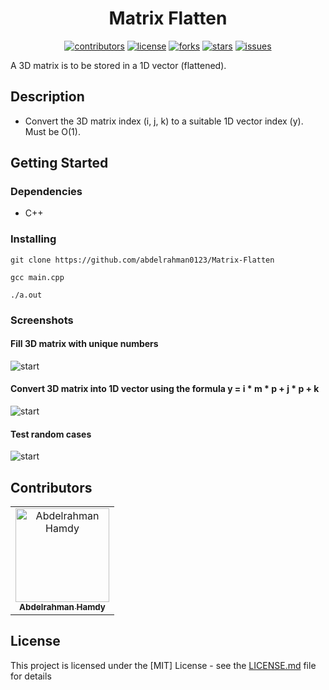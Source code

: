 <div align="center">

# Matrix Flatten

</div>

<div align="center">

[![contributors](https://img.shields.io/github/contributors/abdelrahman0123/Matrix-Flatten)](https://github.com/abdelrahman0123/Matrix-Flatten/contributors)
[![license](https://img.shields.io/pypi/l/ansicolortags.svg)](LICENSE)
[![forks](https://img.shields.io/github/forks/abdelrahman0123/Matrix-Flatten)](https://github.com/abdelrahman0123/Matrix-Flatten/network)
[![stars](https://img.shields.io/github/stars/abdelrahman0123/Matrix-Flatten)](https://github.com/abdelrahman0123/Matrix-Flatten/stargazers)
[![issues](https://img.shields.io/github/issues/abdelrahman0123/Matrix-Flatten)](https://github.com/abdelrahman0123/Matrix-Flatten/issues)

</div>

A 3D matrix is to be stored in a 1D vector (flattened).
## Description
* Convert the 3D matrix index (i, j, k) to a suitable 1D vector index (y). Must be O(1).

## Getting Started

### Dependencies

* C++

### Installing

```
git clone https://github.com/abdelrahman0123/Matrix-Flatten 
```

```
gcc main.cpp
```

```
./a.out
```

### Screenshots

#### Fill 3D matrix with unique numbers
![start](screenshots/1.png)

#### Convert 3D matrix into 1D vector using the formula y = i * m * p + j * p + k
![start](screenshots/2.png)

#### Test random cases
![start](screenshots/3.png)


## Contributors

<table>
<tr>
<td align="center">
<a href="https://github.com/abdelrahman0123" target="_black">
<img src="https://avatars.githubusercontent.com/u/68310502?v=4" width="150px;" alt="Abdelrahman Hamdy"/><br /><sub><b>Abdelrahman Hamdy</b></sub></a><br />
</td>
</tr>
 </table>

## License

This project is licensed under the [MIT] License - see the [LICENSE.md](LICENSE) file for details

